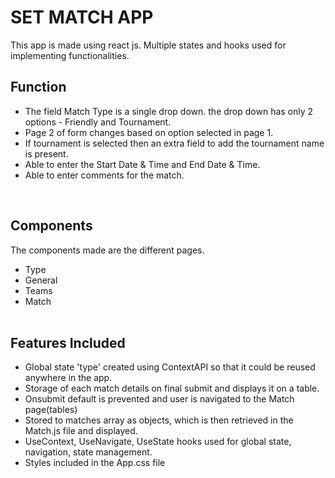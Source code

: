 # SET MATCH APP

This app is made using react js. Multiple states and hooks used for implementing functionalities.
<br/>

## Function
- The field Match Type is a single drop down. the drop down has only 2 options - Friendly and Tournament.
- Page 2 of form changes based on option selected in page 1.
- If tournament is selected then an extra field to add the tournament name is present.
- Able to enter the Start Date & Time and End Date & Time.
- Able to enter comments for the match.

<br/>

## Components
The components made are the different pages.
- Type
- General
- Teams
- Match
<br/><br/>

## Features Included
- Global state 'type' created using ContextAPI so that it could be reused anywhere in the app.
- Storage of each match details on final submit and displays it on a table.
- Onsubmit default is prevented and user is navigated to the Match page(tables)
- Stored to matches array as objects, which is then retrieved in the Match.js file and displayed.
- UseContext, UseNavigate, UseState hooks used for global state, navigation, state management.
- Styles included in the App.css file



